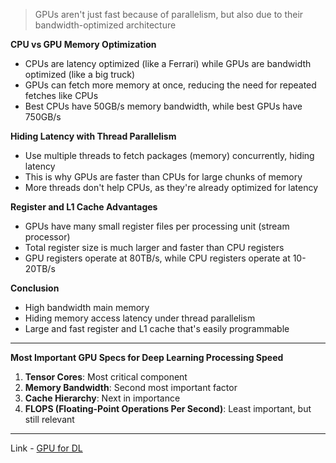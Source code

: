 > GPUs aren't just fast because of parallelism, but also due to their bandwidth-optimized architecture

**CPU vs GPU Memory Optimization**

* CPUs are latency optimized (like a Ferrari) while GPUs are bandwidth optimized (like a big truck)
* GPUs can fetch more memory at once, reducing the need for repeated fetches like CPUs
* Best CPUs have 50GB/s memory bandwidth, while best GPUs have 750GB/s

**Hiding Latency with Thread Parallelism**

* Use multiple threads to fetch packages (memory) concurrently, hiding latency
* This is why GPUs are faster than CPUs for large chunks of memory
* More threads don't help CPUs, as they're already optimized for latency

**Register and L1 Cache Advantages**

* GPUs have many small register files per processing unit (stream processor)
* Total register size is much larger and faster than CPU registers
* GPU registers operate at 80TB/s, while CPU registers operate at 10-20TB/s

**Conclusion**

* High bandwidth main memory
* Hiding memory access latency under thread parallelism
* Large and fast register and L1 cache that's easily programmable

---
**Most Important GPU Specs for Deep Learning Processing Speed**

1. **Tensor Cores**: Most critical component
2. **Memory Bandwidth**: Second most important factor
3. **Cache Hierarchy**: Next in importance
4. **FLOPS (Floating-Point Operations Per Second)**: Least important, but still relevant


---
Link - [GPU for DL](https://timdettmers.com/2023/01/30/which-gpu-for-deep-learning/)
